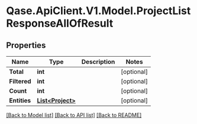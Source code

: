 # Qase.ApiClient.V1.Model.ProjectListResponseAllOfResult

## Properties

Name | Type | Description | Notes
------------ | ------------- | ------------- | -------------
**Total** | **int** |  | [optional] 
**Filtered** | **int** |  | [optional] 
**Count** | **int** |  | [optional] 
**Entities** | [**List&lt;Project&gt;**](Project.md) |  | [optional] 

[[Back to Model list]](../../README.md#documentation-for-models) [[Back to API list]](../../README.md#documentation-for-api-endpoints) [[Back to README]](../../README.md)

